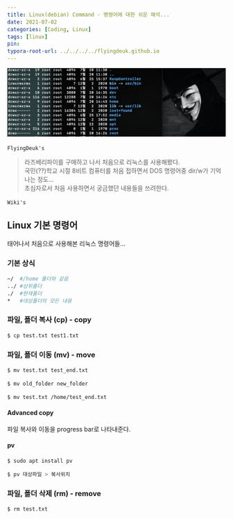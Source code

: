 ```yaml
---
title: Linux(debian) Command - 명령어에 대한 쉬운 해석...
date: 2021-07-02
categories: [Coding, Linux]
tags: [linux]
pin:
typora-root-url: ../../../../flyingdeuk.github.io
---
```


![command](/img/coding/linux/command.jpg)

`FlyingDeuk's`
>라즈베리파이를 구매하고 나서 처음으로 리눅스를 사용해봤다.  <br>국민(??)학교 시절 8비트 컴퓨터를 처음 접하면서 DOS 명령어중 dir/w가 기억나는 정도...<br>초심자로서 처음 사용하면서 궁금했던 내용들을 쓰려한다.

`Wiki's`
>

## Linux 기본 명령어
태어나서 처음으로 사용해본 리눅스 명령어들...

### 기본 상식
```bash
~/  #/home 폴더와 같음
../ #상위폴더
./  #현재폴더
*   #대상폴더의 모든 내용
```

### 파일, 폴더 복사 (cp) - copy
```bash
$ cp test.txt test1.txt
```

### 파일, 폴더 이동 (mv) - move
```bash
$ mv test.txt test_end.txt
```



```bash
$ mv old_folder new_folder
```



```bash
$ mv test.txt /home/test_end.txt
```
#### Advanced copy
파일 복사와 이동을 progress bar로 나타내준다.

#### pv
```bash
$ sudo apt install pv
```



```bash
$ pv 대상파일 > 복사위치
```


### 파일, 폴더 삭제 (rm) - remove

```bash
$ rm test.txt
```
